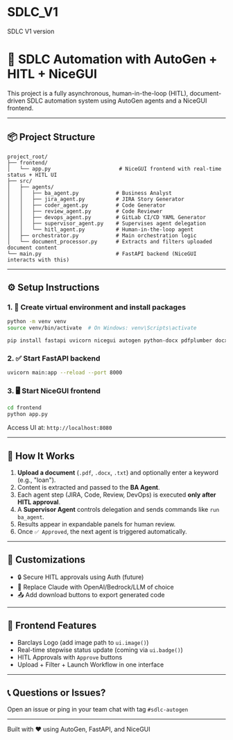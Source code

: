 # SDLC_V1
SDLC V1 version
# 🧠 SDLC Automation with AutoGen + HITL + NiceGUI

This project is a fully asynchronous, human-in-the-loop (HITL), document-driven SDLC automation system using AutoGen agents and a NiceGUI frontend.

---

## 📦 Project Structure

```
project_root/
├── frontend/
│   └── app.py                      # NiceGUI frontend with real-time status + HITL UI
├── src/
│   ├── agents/
│   │   ├── ba_agent.py            # Business Analyst
│   │   ├── jira_agent.py          # JIRA Story Generator
│   │   ├── coder_agent.py         # Code Generator
│   │   ├── review_agent.py        # Code Reviewer
│   │   ├── devops_agent.py        # GitLab CI/CD YAML Generator
│   │   ├── supervisor_agent.py    # Supervises agent delegation
│   │   └── hitl_agent.py          # Human-in-the-loop agent
│   ├── orchestrator.py            # Main orchestration logic
│   └── document_processor.py      # Extracts and filters uploaded document content
└── main.py                        # FastAPI backend (NiceGUI interacts with this)
```

---

## ⚙️ Setup Instructions

### 1. 🐍 Create virtual environment and install packages
```bash
python -m venv venv
source venv/bin/activate  # On Windows: venv\Scripts\activate

pip install fastapi uvicorn nicegui autogen python-docx pdfplumber docx2txt
```

### 2. ✅ Start FastAPI backend
```bash
uvicorn main:app --reload --port 8000
```

### 3. 🖥️ Start NiceGUI frontend
```bash
cd frontend
python app.py
```
Access UI at: `http://localhost:8080`

---

## 🚀 How It Works

1. **Upload a document** (`.pdf`, `.docx`, `.txt`) and optionally enter a keyword (e.g., "loan").
2. Content is extracted and passed to the **BA Agent**.
3. Each agent step (JIRA, Code, Review, DevOps) is executed **only after HITL approval**.
4. A **Supervisor Agent** controls delegation and sends commands like `run ba_agent`.
5. Results appear in expandable panels for human review.
6. Once `✅ Approved`, the next agent is triggered automatically.

---

## 🎨 Customizations
- 🔒 Secure HITL approvals using Auth (future)
- 🧠 Replace Claude with OpenAI/Bedrock/LLM of choice
- 📤 Add download buttons to export generated code

---

## 📸 Frontend Features
- Barclays Logo (add image path to `ui.image()`)
- Real-time stepwise status update (coming via `ui.badge()`)
- HITL Approvals with `Approve` buttons
- Upload + Filter + Launch Workflow in one interface

---

## 📞 Questions or Issues?
Open an issue or ping in your team chat with tag `#sdlc-autogen`

---

Built with ❤️ using AutoGen, FastAPI, and NiceGUI

